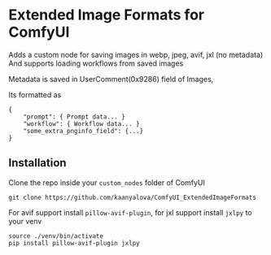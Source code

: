 # Extended Image Formats for ComfyUI


Adds a custom node for saving images in webp, jpeg, avif, jxl (no metadata)
And supports loading workflows from saved images

Metadata is saved in UserComment(0x9286) field of Images,

Its formatted as 
```
{
    "prompt": { Prompt data... }
    "workflow": { Workflow data... }
    "some_extra_pnginfo_field": {...}
}

```



## Installation
Clone the repo inside your `custom_nodes` folder of ComfyUI
```
git clone https://github.com/kaanyalova/ComfyUI_ExtendedImageFormats
```

For avif support install `pillow-avif-plugin`, for jxl support install `jxlpy` to your venv
```
source ./venv/bin/activate
pip install pillow-avif-plugin jxlpy
```